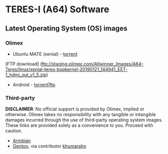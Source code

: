 # TERES-I (A64) Software

## Latest Operating System (OS) images

### Olimex

- Ubuntu MATE (xenial) - [torrent](ftp://staging.olimex.com/Allwinner_Images/A64-Teres/linux/xenial-teres-bspkernel-20190121_144941_EET-1_hdmi_out_v1_5.torrent)

[FTP download] (ftp://staging.olimex.com/Allwinner_Images/A64-Teres/linux/xenial-teres-bspkernel-20190121_144941_EET-1_hdmi_out_v1_5.zip)

- Android - [torrent](ftp://staging.olimex.com/Allwinner_Images/A64-Teres/android/android_teres_rev4.torrent)|[ftp](ftp://staging.olimex.com/Allwinner_Images/A64-Teres/android/android_teres_rev4.zip)

### Third-party

**DISCLAIMER**: No official support is provided by Olimex, implied or otherwise.
Olimex takes no responsibility with any tangible or intangible damages incurred through the use of third-party operating system images.
These links are provided solely as a convenience to you.
Proceed with caution.

- [Armbian](https://www.armbian.com/olimex-teres-a64)
- [Gentoo](https://github.com/khumarahn/teres1-gentoo), via contributor [khumarahn](https://github.com/khumarahn)

